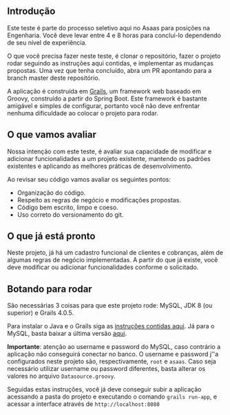 <!-- ABOUT THE PROJECT -->
## Introdução

Este teste é parte do processo seletivo aqui no Asaas para posições na Engenharia. Você deve levar entre 4 e 8 horas para concluí-lo dependendo de seu nível de experiência.

O que você precisa fazer neste teste, é clonar o repositório, fazer o projeto rodar seguindo as instruções aqui contidas, e implementar as mudanças propostas. Uma vez que tenha concluído, abra um PR apontando para a branch master deste repositório.

A aplicação é construída em [Grails](https://grails.org/), um framework web baseado em Groovy, construído a partir do Spring Boot. Este framework é bastante amigável e simples de configurar, portanto você não deve enfrentar nenhuma dificuldade ao colocar o projeto para rodar.

## O que vamos avaliar

Nossa intenção com este teste, é avaliar sua capacidade de modificar e adicionar funcionalidades a um projeto existente, mantendo os padrões existentes e aplicando as melhores práticas de desenvolvimento.

Ao revisar seu código vamos avaliar os seguintes pontos:
* Organização do código.
* Respeito as regras de negócio e modificações propostas.
* Código bem escrito, limpo e coeso.
* Uso correto do versionamento do git.

## O que já está pronto

Neste projeto, já há um cadastro funcional de clientes e cobranças, além de algumas regras de negócio implementadas. A partir do que já existe, você deve modificar ou adicionar funcionalidades conforme o solicitado.


## Botando para rodar

São necessárias 3 coisas para que este projeto rode: MySQL, JDK 8 (ou superior) e Grails 4.0.5.

Para instalar o Java e o Grails siga as [instruções contidas aqui](https://docs.grails.org/4.0.5/guide/single.html#requirements). Já para o MySQL, basta baixar a última versão [aqui](https://dev.mysql.com/downloads/mysql/).

**Importante**: atenção ao username e password do MySQL, caso contrário a aplicação não conseguirá conectar no banco. O username e password j''a configurados neste projeto são, respectivamente, `root` e `asaas`. Caso seja necessário utilizar username ou password diferentes, basta alterar os valores no arquivo `Datasource.groovy`.

Seguidas estas instruções, você já deve conseguir subir a aplicação acessando a pasta do projeto e executando o comando `grails run-app`, e acessar a interface através de `http://localhost:8080`
